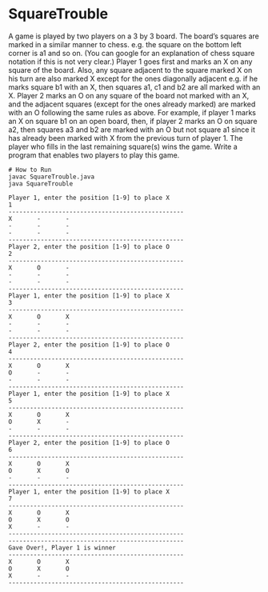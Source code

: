 # SquareTrouble
 A game is played by two players on a 3 by 3 board. The board’s squares are marked in a similar manner to chess. e.g. the square on the bottom left corner is a1 and so on. (You can google for an explanation of chess square notation if this is not very clear.)	Player 1 goes first and marks an X on any square of the board. Also, any square adjacent to the square marked X on his turn are also marked X except for the ones diagonally adjacent e.g. if he marks square b1 with an X, then squares a1, c1 and b2 are all marked with an X. Player 2 marks an O on any square of the board not marked with an X, and the adjacent squares (except for the ones already marked) are marked with an O following the same rules as above. For example, if player 1 marks an X on square b1 on an open board, then, if player 2 marks an O on square a2, then squares a3 and b2 are marked with an O but not square a1 since it has already been marked with X from the previous turn of player 1. The player who fills in the last remaining square(s) wins the game. Write a program that enables two players to play this game.

```
# How to Run
javac SquareTrouble.java
java SquareTrouble

Player 1, enter the position [1-9] to place X
1
-------------------------------------------------
X       -       -
-       -       -
-       -       -
-------------------------------------------------
Player 2, enter the position [1-9] to place O
2
-------------------------------------------------
X       O       -
-       -       -
-       -       -
-------------------------------------------------
Player 1, enter the position [1-9] to place X
3
-------------------------------------------------
X       O       X
-       -       -
-       -       -
-------------------------------------------------
Player 2, enter the position [1-9] to place O
4
-------------------------------------------------
X       O       X
O       -       -
-       -       -
-------------------------------------------------
Player 1, enter the position [1-9] to place X
5
-------------------------------------------------
X       O       X
O       X       -
-       -       -
-------------------------------------------------
Player 2, enter the position [1-9] to place O
6
-------------------------------------------------
X       O       X
O       X       O
-       -       -
-------------------------------------------------
Player 1, enter the position [1-9] to place X
7
-------------------------------------------------
X       O       X
O       X       O
X       -       -
-------------------------------------------------
-------------------------------------------------
Gave Over!, Player 1 is winner
-------------------------------------------------
X       O       X
O       X       O
X       -       -
-------------------------------------------------
```
